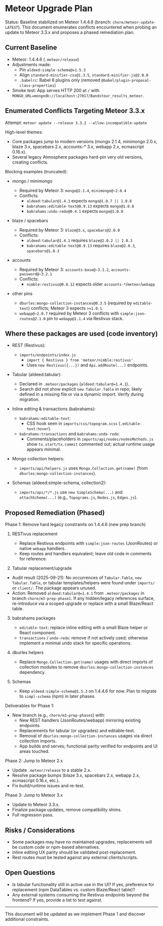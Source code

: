 # Meteor Upgrade Plan

Status: Baseline stabilized on Meteor 1.4.4.6 (branch: `chore/meteor-update-LATEST`). This document enumerates conflicts encountered when probing an update to Meteor 3.3.x and proposes a phased remediation plan.

## Current Baseline

- Meteor: 1.4.4.6 (`.meteor/release`)
- Adjustments made:
  - Pin `aldeed:simple-schema@=1.5.3`
  - Align `standard-minifier-css@1.3.5`, `standard-minifier-js@2.0.0`
  - `.babelrc`: Babel 6 plugins only (removed `@babel/plugin-proposal-class-properties`)
- Smoke test: App serves HTTP 200 at `/` with `MONGO_URL=mongodb://localhost:27017/Bandstour_results_meteor`.

## Enumerated Conflicts Targeting Meteor 3.3.x

Attempt: `meteor update --release 3.3.2 --allow-incompatible-update`

High-level themes:
- Core packages jump to modern versions (mongo 2.1.4, minimongo 2.0.x, blaze 3.x, spacebars 2.x, accounts-* 3.x, webapp 2.x, ecmascript 0.16.x).
- Several legacy Atmosphere packages hard-pin very old versions, creating conflicts.

Blocking examples (truncated):

- mongo / minimongo
  - Required by Meteor 3: `mongo@2.1.4`, `minimongo@~2.0.4`
  - Conflicts:
    - `aldeed:tabular@1.4.1` expects `mongo@1.0.7 || 1.0.8`
    - `babrahams:editable-text@0.9.13` expects `mongo@1.0.8`
    - `babrahams:undo-redo@0.4.1` expects `mongo@1.0.8`

- blaze / spacebars
  - Required by Meteor 3: `blaze@3.x`, `spacebars@2.0.0`
  - Conflicts:
    - `aldeed:tabular@1.4.1` requires `blaze@2.0.2 || 2.0.3`
    - `babrahams:editable-text@0.9.13` requires `blaze@2.0.3`, `spacebars@1.0.3`

- accounts
  - Required by Meteor 3: `accounts-base@~3.1.2`, `accounts-password@~3.2.1`
  - Conflicts:
    - `nimble:restivus@0.8.12` expects older `accounts-*`/`meteor`/`webapp`

- other pins
  - `dburles:mongo-collection-instances@0.3.5` (required by `editable-text`) conflicts; Meteor 3 expects `>=1.0.1`.
  - `webapp@~2.0.7` required by Meteor 3 conflicts with `simple:json-routes@2.1.0` pin to `webapp@1.1.4` via Restivus stack.

## Where these packages are used (code inventory)

- REST (Restivus):
  - `imports/endpoints/index.js`
    - `import { Restivus } from 'meteor/nimble:restivus'`
    - Uses `new Restivus({...})` and `Api.addRoute(...)` endpoints.

- Tabular (aldeed:tabular):
  - Declared in `.meteor/packages` (`aldeed:tabular@=1.4.1`).
  - Search did not show explicit `new Tabular.Table` in repo; likely defined in a missing file or via a dynamic import. Verify during migration.

- Inline editing & transactions (babrahams):
  - `babrahams:editable-text`:
    - CSS hook seen in `imports/css/topogram.scss` (`.editable-text:hover`).
  - `babrahams:transactions` and `babrahams:undo-redo`:
    - Comments/placeholders in `imports/api/nodes/nodesMethods.js` show `tx.start/tx.commit` commented out; actual runtime usage appears minimal.

- Mongo collection helpers:
  - `imports/api/helpers.js` uses `Mongo.Collection.get(name)` (from `dburles:mongo-collection-instances`).

- Schemas (aldeed:simple-schema, collection2):
  - `imports/api/*/*.js` use `new SimpleSchema(...)` and `attachSchema(...)` (e.g., `Topograms.js`, `Nodes.js`, `Edges.js`).

## Proposed Remediation (Phased)

Phase 1: Remove hard legacy constraints on 1.4.4.6 (new prep branch)

1) RESTivus replacement
   - Replace Restivus endpoints with `simple:json-routes` (JsonRoutes) or native `webapp` handlers.
   - Keep routes and handlers equivalent; leave old code in comments for reference.

2) Tabular replacement/upgrade
  - Audit result (2025-09-21): No occurrences of `Tabular.Table`, `new Tabular.Table`, or tabular templates/helpers were found under `imports/` or `client/`. The package appears unused.
  - Action: Removed `aldeed:tabular@=1.4.1` from `.meteor/packages` in branch `chore/m3-prep-phase1`. If any hidden/legacy references surface, re-introduce via a scoped upgrade or replace with a small Blaze/React table.

3) babrahams packages
   - `editable-text`: replace inline editing with a small Blaze helper or React component.
   - `transactions` / `undo-redo`: remove if not actively used; otherwise implement a minimal undo stack for specific operations.

4) dburles helpers
   - Replace `Mongo.Collection.get(name)` usages with direct imports of collection modules to remove `dburles:mongo-collection-instances` dependency.

5) Schemas
   - Keep `aldeed:simple-schema@1.5.3` on 1.4.4.6 for now. Plan to migrate to `simpl-schema` (npm) in later phases.

Deliverables for Phase 1:
- New branch (e.g., `chore/m3-prep-phase1`) with:
  - New REST handlers (JsonRoutes/webapp) mirroring existing endpoints.
  - Replacements for tabular (or upgrades) and editable-text.
  - Removal of `dburles:mongo-collection-instances` usages via direct collection imports.
  - App builds and serves; functional parity verified for endpoints and UI areas touched.

Phase 2: Jump to Meteor 2.x
- Update `.meteor/release` to a stable 2.x.
- Resolve package bumps (blaze 3.x, spacebars 2.x, webapp 2.x, ecmascript 0.16.x, etc.).
- Fix build/runtime issues and re-test.

Phase 3: Jump to Meteor 3.x
- Update to Meteor 3.3.x.
- Finalize package updates, remove compatibility shims.
- Full regression pass.

## Risks / Considerations
- Some packages may have no maintained upgrades; replacements will be custom code or npm-based alternatives.
- Inline editing UX parity should be validated post-replacement.
- Rest routes must be tested against any external clients/scripts.

## Open Questions
- Is tabular functionality still in active use in the UI? If yes, preference for replacement (npm DataTables vs. custom Blaze/React table)?
- Any external systems consuming the Restivus endpoints beyond the frontend? If yes, provide a list to test against.

---

This document will be updated as we implement Phase 1 and discover additional constraints.
